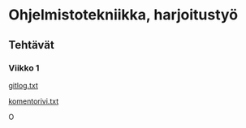 # Ohjelmistotekniikka, harjoitustyö

## Tehtävät

### Viikko 1

[gitlog.txt](https://github.com/StarSovu/ot-harjoitustyo/blob/master/laskarit/viikko1/gitlog.txt)

[komentorivi.txt](https://github.com/StarSovu/ot-harjoitustyo/blob/master/laskarit/viikko1/komentorivi.txt)

O

